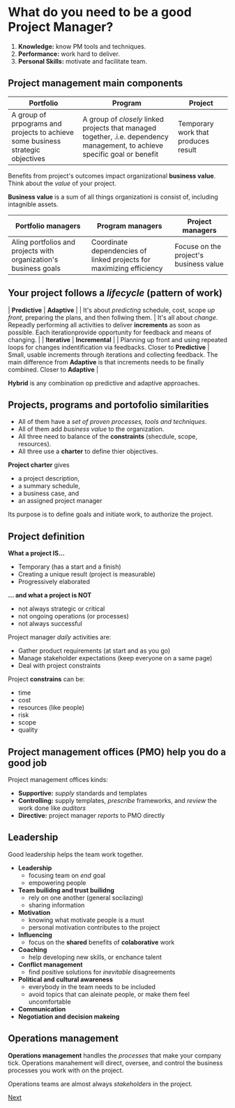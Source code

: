 # What do you need to be a good Project Manager?

1. **Knowledge:** know PM tools and techniques.
2. **Performance:** work hard to deliver.
3. **Personal Skills:** motivate and facilitate team.

## Project management main components

| Portfolio | Program | Project |
|-----------|---------|---------|
| A group of prpograms and projects to achieve some business strategic objectives | A group of *closely* linked projects that managed together, .i.e. dependency management, to achieve specific goal or benefit | Temporary work that produces result |

Benefits from project's outcomes impact organizational **business value**.
Think about the *value* of your project.

**Business value** is a sum of all things organizationi is consist of, including intagnible assets.

| Portfolio managers | Program managers | Project managers |
|--------------------|------------------|------------------|
| Aling portfolios and projects with organization's business goals | Coordinate dependencies of linked projects for maximizing efficiency | Focuse  on the project's business value |

## Your project follows a *lifecycle* (pattern of work)

| **Predictive** | **Adaptive** |
| It's about *predicting* schedule, cost, scope *up front*, preparing the plans, and then follwing them. | It's all about *change*. Repeadly performing all activities to deliver **increments** as soon as possible. Each iterationprovide opportunity for feedback and means of changing. |
| **Iterative** | **Incremental** |
| Planning up front and using repeated loops for changes indentification via feedbacks. Closer to **Predictive** | Small, usable increments through iterations and collecting feedback. The main difference from **Adaptive** is that increments needs to be finally combined. Closer to **Adaptive** |

**Hybrid** is any combination op predictive and adaptive approaches.

## Projects, programs and portofolio similarities

- All of them have a *set of proven processes, tools and techniques*.
- All of them add *business value* to the organization.
- All three need to balance of the **constraints** (shecdule, scope, resources).
- All three use a **charter** to define thier objectives.

**Project charter** gives

- a project description,
- a summary schedule,
- a business case, and
- an assigned project manager

Its purpose is to define goals and initiate work, to authorize the project.

## Project definition

**What a project IS...**

- Temporary (has a start and a finish)
- Creating a unique result (project is measurable)
- Progressively elaborated

**... and what a project is NOT**

- not always strategic or critical
- not ongoing operations (or processes)
- not always successful

Project manager *daily* activities are:

- Gather product requirements (at start and as you go)
- Manage stakeholder expectations (keep everyone on a same page)
- Deal with project constraints

Project **constrains** can be:

- time
- cost
- resources (like people)
- risk
- scope
- quality

## Project management offices (PMO) help you do a good job

Project management offices kinds:

- **Supportive:** *supply* standards and templates
- **Controlling:** supply templates, *prescribe* frameworks, and *review* the work done like *auditors*
- **Directive:** project manager *reports* to PMO directly

## Leadership

Good leadership helps the team work together.

- **Leadership**
  - focusing team on *end* goal
  - empowering people
- **Team builidng and trust builidng**
  - rely on one another (general socilazing)
  - sharing information
- **Motivation**
  - knowing what motivate people is a must
  - personal motivation contributes to the project
- **Influencing**
  - focus on the **shared** benefits of **colaborative** work
- **Coaching**
  - help developing new skills, or enchance talent
- **Conflict management**
  - find positive solutions for *inevitable* disagreements
- **Political and cultural awareness**
  - everybody in the team needs to be included
  - avoid topics that can aleinate people, or make them feel uncomfortable
- **Communication**
- **Negotiation and decision makeing**

## Operations management

**Operations management** handles the *processes* that make your company tick. Operations manahement will direct, oversee, and control the business processes you work with on the project.

Operations teams are almost always *stakeholders* in the project.

[Next](/headfirst_pmp_02.md)
